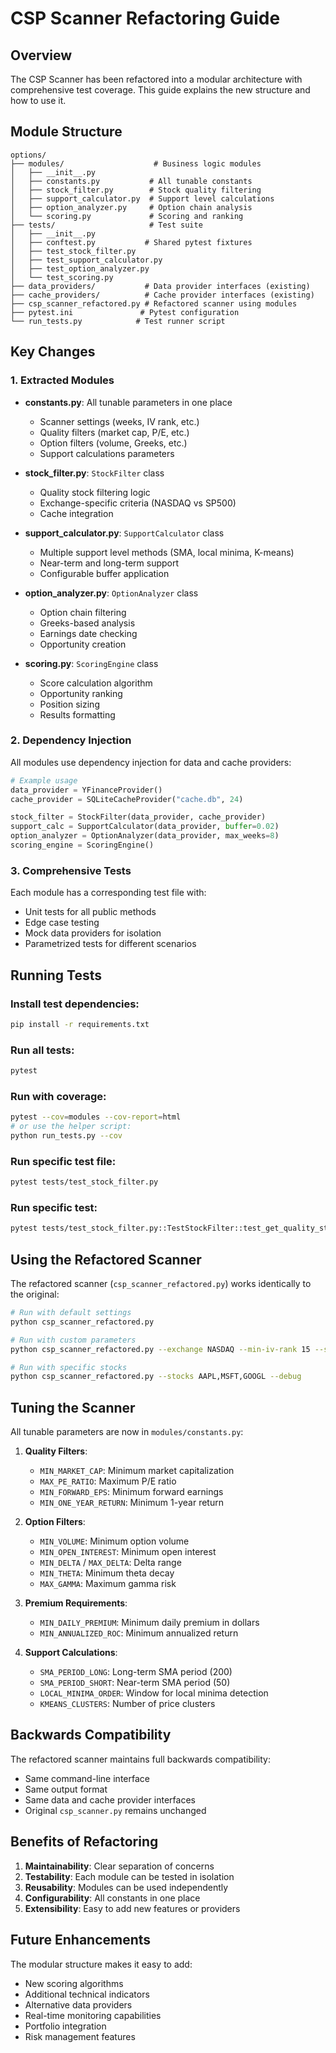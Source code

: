 # CSP Scanner Refactoring Guide

## Overview

The CSP Scanner has been refactored into a modular architecture with comprehensive test coverage. This guide explains the new structure and how to use it.

## Module Structure

```
options/
├── modules/                    # Business logic modules
│   ├── __init__.py
│   ├── constants.py           # All tunable constants
│   ├── stock_filter.py        # Stock quality filtering
│   ├── support_calculator.py  # Support level calculations
│   ├── option_analyzer.py     # Option chain analysis
│   └── scoring.py             # Scoring and ranking
├── tests/                     # Test suite
│   ├── __init__.py
│   ├── conftest.py           # Shared pytest fixtures
│   ├── test_stock_filter.py
│   ├── test_support_calculator.py
│   ├── test_option_analyzer.py
│   └── test_scoring.py
├── data_providers/           # Data provider interfaces (existing)
├── cache_providers/          # Cache provider interfaces (existing)
├── csp_scanner_refactored.py # Refactored scanner using modules
├── pytest.ini               # Pytest configuration
└── run_tests.py            # Test runner script
```

## Key Changes

### 1. Extracted Modules

- **constants.py**: All tunable parameters in one place
  - Scanner settings (weeks, IV rank, etc.)
  - Quality filters (market cap, P/E, etc.)
  - Option filters (volume, Greeks, etc.)
  - Support calculations parameters

- **stock_filter.py**: `StockFilter` class
  - Quality stock filtering logic
  - Exchange-specific criteria (NASDAQ vs SP500)
  - Cache integration

- **support_calculator.py**: `SupportCalculator` class
  - Multiple support level methods (SMA, local minima, K-means)
  - Near-term and long-term support
  - Configurable buffer application

- **option_analyzer.py**: `OptionAnalyzer` class
  - Option chain filtering
  - Greeks-based analysis
  - Earnings date checking
  - Opportunity creation

- **scoring.py**: `ScoringEngine` class
  - Score calculation algorithm
  - Opportunity ranking
  - Position sizing
  - Results formatting

### 2. Dependency Injection

All modules use dependency injection for data and cache providers:

```python
# Example usage
data_provider = YFinanceProvider()
cache_provider = SQLiteCacheProvider("cache.db", 24)

stock_filter = StockFilter(data_provider, cache_provider)
support_calc = SupportCalculator(data_provider, buffer=0.02)
option_analyzer = OptionAnalyzer(data_provider, max_weeks=8)
scoring_engine = ScoringEngine()
```

### 3. Comprehensive Tests

Each module has a corresponding test file with:
- Unit tests for all public methods
- Edge case testing
- Mock data providers for isolation
- Parametrized tests for different scenarios

## Running Tests

### Install test dependencies:
```bash
pip install -r requirements.txt
```

### Run all tests:
```bash
pytest
```

### Run with coverage:
```bash
pytest --cov=modules --cov-report=html
# or use the helper script:
python run_tests.py --cov
```

### Run specific test file:
```bash
pytest tests/test_stock_filter.py
```

### Run specific test:
```bash
pytest tests/test_stock_filter.py::TestStockFilter::test_get_quality_stocks_sp500
```

## Using the Refactored Scanner

The refactored scanner (`csp_scanner_refactored.py`) works identically to the original:

```bash
# Run with default settings
python csp_scanner_refactored.py

# Run with custom parameters
python csp_scanner_refactored.py --exchange NASDAQ --min-iv-rank 15 --support-buffer 0.03

# Run with specific stocks
python csp_scanner_refactored.py --stocks AAPL,MSFT,GOOGL --debug
```

## Tuning the Scanner

All tunable parameters are now in `modules/constants.py`:

1. **Quality Filters**:
   - `MIN_MARKET_CAP`: Minimum market capitalization
   - `MAX_PE_RATIO`: Maximum P/E ratio
   - `MIN_FORWARD_EPS`: Minimum forward earnings
   - `MIN_ONE_YEAR_RETURN`: Minimum 1-year return

2. **Option Filters**:
   - `MIN_VOLUME`: Minimum option volume
   - `MIN_OPEN_INTEREST`: Minimum open interest
   - `MIN_DELTA` / `MAX_DELTA`: Delta range
   - `MIN_THETA`: Minimum theta decay
   - `MAX_GAMMA`: Maximum gamma risk

3. **Premium Requirements**:
   - `MIN_DAILY_PREMIUM`: Minimum daily premium in dollars
   - `MIN_ANNUALIZED_ROC`: Minimum annualized return

4. **Support Calculations**:
   - `SMA_PERIOD_LONG`: Long-term SMA period (200)
   - `SMA_PERIOD_SHORT`: Near-term SMA period (50)
   - `LOCAL_MINIMA_ORDER`: Window for local minima detection
   - `KMEANS_CLUSTERS`: Number of price clusters

## Backwards Compatibility

The refactored scanner maintains full backwards compatibility:
- Same command-line interface
- Same output format
- Same data and cache provider interfaces
- Original `csp_scanner.py` remains unchanged

## Benefits of Refactoring

1. **Maintainability**: Clear separation of concerns
2. **Testability**: Each module can be tested in isolation
3. **Reusability**: Modules can be used independently
4. **Configurability**: All constants in one place
5. **Extensibility**: Easy to add new features or providers

## Future Enhancements

The modular structure makes it easy to add:
- New scoring algorithms
- Additional technical indicators
- Alternative data providers
- Real-time monitoring capabilities
- Portfolio integration
- Risk management features